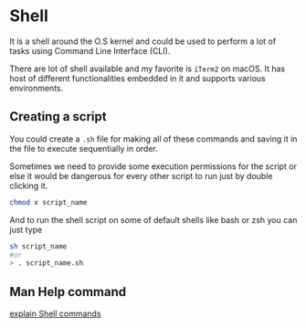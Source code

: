 # Shell

It is a shell around the O.S kernel and could be used to perform a lot of tasks using Command Line Interface (CLI).

There are lot of shell available and my favorite is `iTerm2` on macOS. It has host of different functionalities embedded in it and supports various environments.


## Creating a script

You could create a `.sh` file for making all of these commands and saving it in the file to execute sequentially in order.

Sometimes we need to provide some execution permissions for the script or else it would be dangerous for every other script to run just by double clicking it.

```sh
chmod x script_name
```

And to run the shell script on some of default shells like bash or zsh you can just type

```sh
sh script_name
#or 
> . script_name.sh
```



## Man Help command

[explain Shell commands](https://explainshell.com/)




